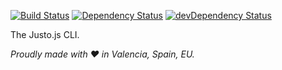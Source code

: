 [![Build Status](https://travis-ci.org/justojs/justo-cli.svg)](https://travis-ci.org/justojs/justo-cli)
[![Dependency Status](https://david-dm.org/justojs/justo-cli.svg)](https://david-dm.org/justojs/justo-cli)
[![devDependency Status](https://david-dm.org/justojs/justo-cli/dev-status.svg)](https://david-dm.org/justojs/justo-cli#info=devDependencies)

The Justo.js CLI.

*Proudly made with ♥ in Valencia, Spain, EU.*
